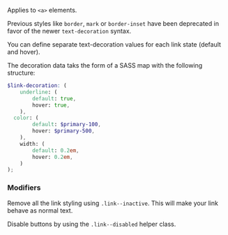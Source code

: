 Applies to `<a>` elements.

Previous styles like `border`, `mark` or `border-inset` have been deprecated in favor of the newer `text-decoration` syntax.

You can define separate text-decoration values for each link state (default and hover).

The decoration data taks the form of a SASS map with the following structure:

```scss
$link-decoration: (
	underline: (
		default: true,
		hover: true,
	),
  color: (
		default: $primary-100,
		hover: $primary-500,
	),
	width: (
		default: 0.2em,
		hover: 0.2em,
	)
);
```


### Modifiers

Remove all the link styling using `.link--inactive`. This will make your link behave as normal text.

Disable buttons by using the `.link--disabled` helper class. 

<!-- TODO: Define a dark theme strategy / Helper class `.link--inverted` will apply a color inversion on the link, similar to using `invert-links()` mixin. -->

